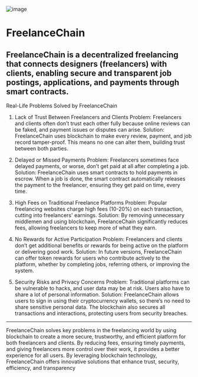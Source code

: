 ![image](https://github.com/user-attachments/assets/877da1fe-0531-47cf-8ea8-ac7758d36b87)

# FreelanceChain
FreelanceChain is a decentralized freelancing that connects designers (freelancers) with clients, enabling secure and transparent job postings, applications, and payments through smart contracts.
--------------------------------------------------------------------------------------------------------------------------------------------------------------------
Real-Life Problems Solved by FreelanceChain

1. Lack of Trust Between Freelancers and Clients
Problem: Freelancers and clients often don’t trust each other fully because online reviews can be faked, and payment issues or disputes can arise.
Solution: FreelanceChain uses blockchain to make every review, payment, and job record tamper-proof. This means no one can alter them, building trust between both parties.

2. Delayed or Missed Payments
Problem: Freelancers sometimes face delayed payments, or worse, don’t get paid at all after completing a job.
Solution: FreelanceChain uses smart contracts to hold payments in escrow. When a job is done, the smart contract automatically releases the payment to the freelancer, ensuring they get paid on time, every time.

3. High Fees on Traditional Freelance Platforms
Problem: Popular freelancing websites charge high fees (10-20%) on each transaction, cutting into freelancers' earnings.
Solution: By removing unnecessary middlemen and using blockchain, FreelanceChain significantly reduces fees, allowing freelancers to keep more of what they earn.

4. No Rewards for Active Participation
Problem: Freelancers and clients don’t get additional benefits or rewards for being active on the platform or delivering good work.
Solution: In future versions, FreelanceChain can offer token rewards for users who contribute actively to the platform, whether by completing jobs, referring others, or improving the system.

5. Security Risks and Privacy Concerns
Problem: Traditional platforms can be vulnerable to hacks, and user data may be at risk. Users also have to share a lot of personal information.
Solution: FreelanceChain allows users to sign in using their cryptocurrency wallets, so there’s no need to share sensitive personal data. The blockchain also secures all transactions and interactions, protecting users from security breaches.
--------------------------------------------------------------------------------------------------------------------------------------------------------------------
FreelanceChain solves key problems in the freelancing world by using blockchain to create a more secure, trustworthy, and efficient platform for both freelancers and clients. By reducing fees, ensuring timely payments, and giving freelancers more control over their work, it provides a better experience for all users.
By leveraging blockchain technology, FreelanceChain offers innovative solutions that enhance trust, security, efficiency, and transparency
